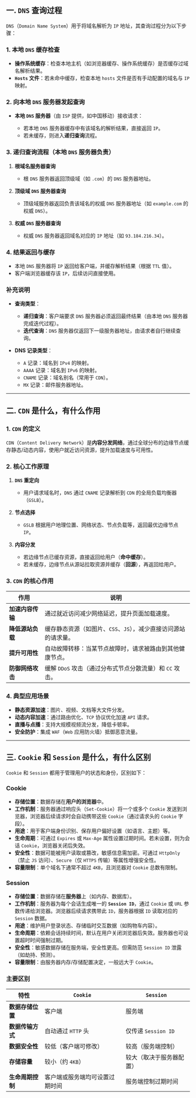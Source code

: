 ## 一. `DNS` 查询过程
`DNS`（`Domain Name System`）用于将域名解析为 `IP` 地址，其查询过程分为以下步骤：

### 1. 本地 `DNS` 缓存检查
- **操作系统缓存**：检查本地主机（如浏览器缓存、操作系统缓存）是否缓存过域名解析结果。
- **`Hosts` 文件**：若未命中缓存，检查本地 `hosts` 文件是否有手动配置的域名与 `IP` 映射。

### 2. 向本地 `DNS` 服务器发起查询
- **本地 `DNS` 服务器**（由 `ISP` 提供，如中国移动）接收请求：
  
  - 若本地 `DNS` 服务器缓存中有该域名的解析结果，直接返回 `IP`。
  - 若未缓存，则进入**递归查询**流程。

### 3. 递归查询流程（本地 `DNS` 服务器负责）
1. **根域名服务器查询**
   
   - 根 `DNS` 服务器返回顶级域（如 `.com`）的 `DNS` 服务器地址。
2. **顶级域 `DNS` 服务器查询**
    
   - 顶级域服务器返回负责该域名的权威 `DNS` 服务器地址（如 `example.com` 的权威 `DNS`）。
3. **权威 `DNS` 服务器查询**
   
   - 权威 `DNS` 服务器返回域名对应的 `IP` 地址（如 `93.184.216.34`）。

### 4. 结果返回与缓存
- 本地 `DNS` 服务器将 `IP` 返回给客户端，并缓存解析结果（根据 `TTL` 值）。
- 客户端浏览器缓存该 `IP`，后续访问直接使用。

### 补充说明
- **查询类型**：
   
  - **递归查询**：客户端要求 `DNS` 服务器必须返回最终结果（由本地 `DNS` 服务器完成迭代过程）。  
  - **迭代查询**：`DNS` 服务器仅返回下一级服务器地址，由请求者自行继续查询。
- **DNS 记录类型**：
  
  - `A` 记录：域名到 `IPv4` 的映射。  
  - `AAAA` 记录：域名到 `IPv6` 的映射。  
  - `CNAME` 记录：域名别名（常用于 `CDN`）。  
  - `MX` 记录：邮件服务器地址。

---

## 二. `CDN` 是什么，有什么作用
### 1. `CDN` 的定义
`CDN`（`Content Delivery Network`）是**内容分发网络**，通过全球分布的边缘节点缓存静态/动态内容，使用户就近访问资源，提升加载速度与可用性。

### 2. 核心工作原理
1. **`DNS` 重定向**
   
   - 用户请求域名时，`DNS` 通过 `CNAME` 记录解析到 `CDN` 的全局负载均衡器（`GSLB`）。
2. **节点选择**
   
   - `GSLB` 根据用户地理位置、网络状态、节点负载等，返回最优边缘节点 `IP`。
3. **内容分发**
   
   - 若边缘节点已缓存资源，直接返回给用户（**命中缓存**）。  
   - 若未缓存，边缘节点从源站拉取资源并缓存（**回源**），再返回给用户。

### 3. `CDN` 的核心作用
| 作用                | 说明                                                                 |
|---------------------|----------------------------------------------------------------------|
| **加速内容传输**     | 通过就近访问减少网络延迟，提升页面加载速度。                         |
| **降低源站负载**     | 缓存静态资源（如图片、`CSS`、`JS`），减少直接访问源站的请求量。           |
| **提升可用性**       | 自动故障转移：当某节点故障时，请求被路由到其他健康节点。              |
| **防御网络攻击**     | 缓解 `DDoS` 攻击（通过分布式节点分散流量）和 `CC` 攻击。                  |

### 4. 典型应用场景
- **静态资源加速**：图片、视频、文档等大文件分发。  
- **动态内容加速**：通过路由优化、`TCP` 协议优化加速 `API` 请求。  
- **直播与点播**：支持大规模视频流分发，降低卡顿率。  
- **安全防护**：集成 `WAF`（`Web` 应用防火墙）抵御恶意流量。

---
## 三. `Cookie` 和 `Session` 是什么，有什么区别
`Cookie` 和 `Session` 都用于管理用户的状态和身份，区别如下：

### Cookie
- **存储位置**：数据存储在**用户的浏览器**中。
- **工作机制**：服务器通过响应头（`Set-Cookie`）将一个或多个 `Cookie` 发送到浏览器，浏览器后续请求时会自动携带这些 `Cookie`（通过请求头的 `Cookie` 字段）。
- **用途**：用于客户端身份识别、保存用户偏好设置（如语言、主题）等。
- **生命周期**：可通过 `Expires` 或 `Max-Age` 属性设置过期时间。若未设置，则为会话 `Cookie`，浏览器关闭后失效。
- **安全性**：数据可能被用户读取或篡改，敏感信息需加密。可通过 `HttpOnly`（禁止 `JS` 访问）、`Secure`（仅 `HTTPS` 传输）等属性增强安全性。
- **容量限制**：单个域名下通常不超过 `4KB`，且浏览器对 `Cookie` 总数有限制。

### Session
- **存储位置**：数据存储在**服务器**上（如内存、数据库）。
- **工作机制**：服务器为每个会话生成唯一的 **`Session ID`**，通过 `Cookie` 或 `URL` 参数传递给浏览器。浏览器后续请求携带此 `ID`，服务器根据 `ID` 读取对应的 `Session` 数据。
- **用途**：维护用户登录状态、存储临时交互数据（如购物车内容）。
- **生命周期**：依赖会话持续时间，默认在用户关闭浏览器后失效。服务器也可设置超时时间强制过期。
- **安全性**：敏感数据存储在服务端，安全性更高。但需防范 `Session ID` 泄露（如劫持、预测）。
- **容量限制**：由服务器内存/存储配置决定，一般远大于 `Cookie`。

### 主要区别
| 特性                | `Cookie`                          | `Session`                      |
|---------------------|---------------------------------|------------------------------|
| **数据存储位置**     | 客户端                          | 服务端                       |
| **数据传输方式**     | 自动通过 `HTTP` 头                | 仅传递 `Session ID `           |
| **数据安全性**       | 较低（客户端可修改）            | 较高（服务端控制）           |
| **存储容量**         | 较小（约 `4KB`）                  | 较大（取决于服务器配置）     |
| **生命周期控制**     | 客户端或服务端均可设置过期时间  | 服务端控制过期时间           |
